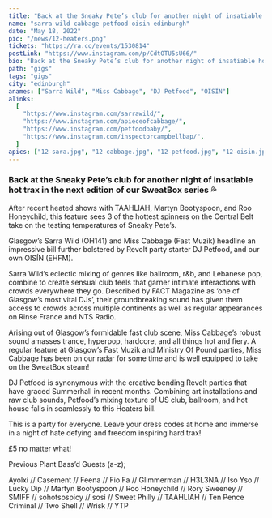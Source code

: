 ```yaml
---
title: "Back at the Sneaky Pete’s club for another night of insatiable hot trax"
name: "sarra wild cabbage petfood oisin edinburgh"
date: "May 18, 2022"
pic: "/news/12-heaters.png"
tickets: "https://ra.co/events/1530814"
postLink: "https://www.instagram.com/p/CdtOTU5sU66/"
bio: "Back at the Sneaky Pete’s club for another night of insatiable hot trax in the next edition of our SweatBox series 💦.."
path: "gigs"
tags: "gigs"
city: "edinburgh"
anames: ["Sarra Wild", "Miss Cabbage", "DJ Petfood", "OISÍN"]
alinks:
  [
    "https://www.instagram.com/sarrawild/",
    "https://www.instagram.com/apieceofcabbage/",
    "https://www.instagram.com/petfoodbaby/",
    "https://www.instagram.com/inspectorcampbellbap/",
  ]
apics: ["12-sara.jpg", "12-cabbage.jpg", "12-petfood.jpg", "12-oisin.jpg"]
---
```


### Back at the Sneaky Pete’s club for another night of insatiable hot trax in the next edition of our SweatBox series 💦

After recent heated shows with TAAHLIAH, Martyn Bootyspoon, and Roo Honeychild, this feature sees 3 of the hottest spinners on the Central Belt take on the testing temperatures of Sneaky Pete’s.

Glasgow’s Sarra Wild (OH141) and Miss Cabbage (Fast Muzik) headline an impressive bill further bolstered by Revolt party starter DJ Petfood, and our own OISÍN (EHFM).

Sarra Wild’s eclectic mixing of genres like ballroom, r&b, and Lebanese pop, combine to create sensual club feels that garner intimate interactions with crowds everywhere they go. Described by FACT Magazine as ‘one of Glasgow’s most vital DJs’, their groundbreaking sound has given them access to crowds across multiple continents as well as regular appearances on Rinse France and NTS Radio.

Arising out of Glasgow’s formidable fast club scene, Miss Cabbage’s robust sound amasses trance, hyperpop, hardcore, and all things hot and fiery. A regular feature at Glasgow’s Fast Muzik and Ministry Of Pound parties, Miss Cabbage has been on our radar for some time and is well equipped to take on the SweatBox steam!

DJ Petfood is synonymous with the creative bending Revolt parties that have graced Summerhall in recent months. Combining art installations and raw club sounds, Petfood’s mixing texture of US club, ballroom, and hot house falls in seamlessly to this Heaters bill.

This is a party for everyone. Leave your dress codes at home and immerse in a night of hate defying and freedom inspiring hard trax!

£5 no matter what!

Previous Plant Bass’d Guests (a-z);

Ayolxi // Casement // Feena // Fio Fa // Glimmerman // H3L3NA // Iso Yso // Lucky Dip // Martyn Bootyspoon // Roo Honeychild // Rory Sweeney // SMIFF // sohotsospicy // sosi // Sweet Philly // TAAHLIAH // Ten Pence Criminal // Two Shell // Wrisk // YTP
